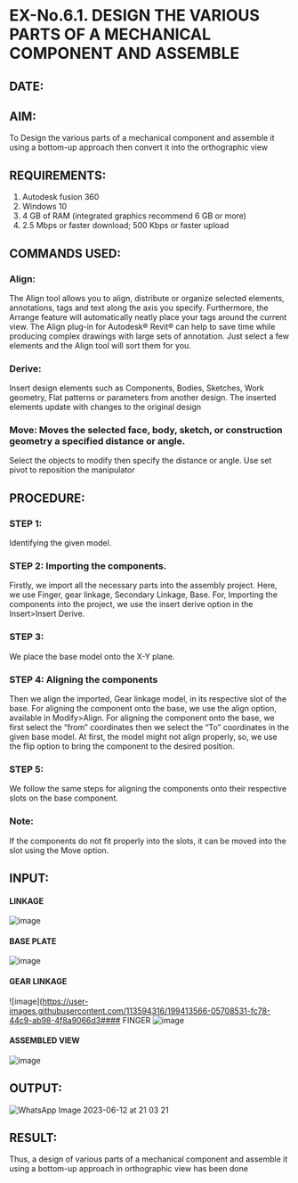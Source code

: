 # EX-No.6.1. DESIGN THE VARIOUS PARTS OF A MECHANICAL COMPONENT AND ASSEMBLE
## DATE:
## AIM: 
To Design the various parts of a mechanical component and assemble it using a bottom-up approach then convert it into the orthographic view
## REQUIREMENTS: 
1. Autodesk fusion 360
2. Windows 10
3. 4 GB of RAM (integrated graphics recommend 6 GB or more)
4. 2.5 Mbps or faster download; 500 Kbps or faster upload 
## COMMANDS USED:
### Align: 
The Align tool allows you to align, distribute or organize selected elements, annotations, tags and text along the axis you specify. Furthermore, the Arrange feature will automatically neatly place your tags around the current view.
The Align plug-in for Autodesk® Revit® can help to save time while producing complex drawings with large sets of annotation.
Just select a few elements and the Align tool will sort them for you.
### Derive:
Insert design elements such as Components, Bodies, Sketches, Work geometry, Flat patterns or parameters from another design.
The inserted elements update with changes to the original design
### Move: Moves the selected face, body, sketch, or construction geometry a specified distance or angle.
Select the objects to modify then specify the distance or angle. Use set pivot to reposition the manipulator
## PROCEDURE:
### STEP 1: 
 Identifying the given model.
### STEP 2: Importing the components.
Firstly, we import all the necessary parts into the assembly project. Here, we use Finger, gear linkage, Secondary Linkage, Base. For, Importing the components into the project, we use the insert derive option in the Insert>Insert Derive.
### STEP 3: 
We place the base model onto the X-Y plane.
### STEP 4: Aligning the components
Then we align the imported, Gear linkage model, in its respective slot of the base.
For aligning the component onto the base, we use the align option, available in Modify>Align.
For aligning the component onto the base, we first select the “from” coordinates then we select the “To” coordinates in the given base model. At first, the model might not align properly, so, we use the flip option to bring the component to the desired position.
### STEP 5: 
We follow the same steps for aligning the components onto their respective      slots on the base component.
### Note: 
If the components do not fit properly into the slots, it can be moved into the slot using the Move option.
## INPUT: 
#### LINKAGE
![image](https://user-images.githubusercontent.com/113594316/199413513-8fa5b9db-0546-49d0-ad4c-230b22984d3c.png)
#### BASE PLATE  
![image](https://user-images.githubusercontent.com/113594316/199413545-3b2fd515-6e27-4d28-9da3-c9ce20cb2a42.png)
#### GEAR LINKAGE
![image](https://user-images.githubusercontent.com/113594316/199413566-05708531-fc78-44c9-ab98-4f8a9066d3#### FINGER
![image](https://user-images.githubusercontent.com/113594316/199413594-5de9578e-5800-4e69-8c76-6a5749e31805.png)
#### ASSEMBLED VIEW
![image](https://user-images.githubusercontent.com/113594316/199413636-df0a61ce-964f-490d-9a16-e5986ebbf403.png)
## OUTPUT:
![WhatsApp Image 2023-06-12 at 21 03 21](https://github.com/vikashsenthil21/EX-No.6.1.-DESIGN-THE-VARIOUS-PARTS-OF-A-MECHANICAL-COMPONENT-AND-ASSEMBLE/assets/119433834/679cdee3-28cc-4446-94ae-bdc35ec4457e)
## RESULT:
Thus, a design of various parts of a mechanical component and assemble it using a bottom-up approach in orthographic view has been done
